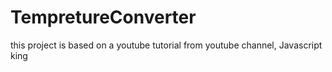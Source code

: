 # TempretureConverter
this project is based on a youtube tutorial from youtube channel, Javascript king 
